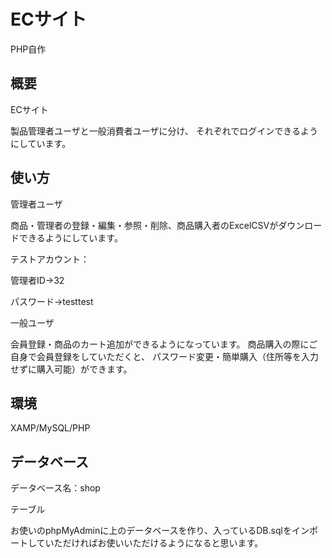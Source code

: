 # ECサイト
PHP自作

## 概要
ECサイト

製品管理者ユーザと一般消費者ユーザに分け、
それぞれでログインできるようにしています。



## 使い方
管理者ユーザ

商品・管理者の登録・編集・参照・削除、商品購入者のExcelCSVがダウンロードできるようにしています。

テストアカウント：

管理者ID→32

パスワード→testtest

一般ユーザ

会員登録・商品のカート追加ができるようになっています。
商品購入の際にご自身で会員登録をしていただくと、
パスワード変更・簡単購入（住所等を入力せずに購入可能）ができます。


## 環境
XAMP/MySQL/PHP


## データベース

データベース名：shop

テーブル

お使いのphpMyAdminに上のデータベースを作り、入っているDB.sqlをインポートしていただければお使いいただけるようになると思います。
